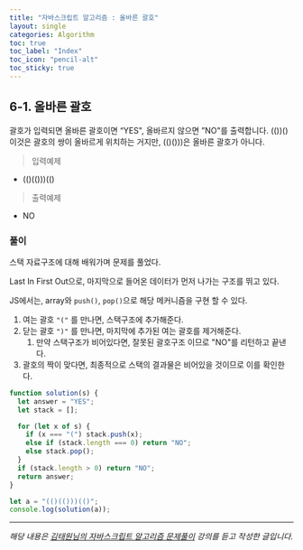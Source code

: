 ```yaml
---
title: "자바스크립트 알고리즘 : 올바른 괄호"
layout: single
categories: Algorithm
toc: true
toc_label: "Index"
toc_icon: "pencil-alt"
toc_sticky: true
---
```


## 6-1. 올바른 괄호

괄호가 입력되면 올바른 괄호이면 “YES", 올바르지 않으면 ”NO"를 출력합니다.
(())() 이것은 괄호의 쌍이 올바르게 위치하는 거지만, (()()))은 올바른 괄호가 아니다.

> 입력예제

- (()(()))(()

> 출력예제

- NO

### 풀이

스택 자료구조에 대해 배워가며 문제를 풀었다.

Last In First Out으로, 마지막으로 들어온 데이터가 먼저 나가는 구조를 뛰고 있다.

JS에서는, array와 `push()`, `pop()`으로 해당 메커니즘을 구현 할 수 있다.

1. 여는 괄호 `"("` 를 만나면, 스택구조에 추가해준다.
2. 닫는 괄호 `")"` 를 만나면, 마지막에 추가된 여는 괄호를 제거해준다.
   1. 만약 스택구조가 비어있다면, 잘못된 괄호구조 이므로 "NO"를 리턴하고 끝낸다.
3. 괄호의 짝이 맞다면, 최종적으로 스택의 결과물은 비어있을 것이므로 이를 확인한다.

```jsx
function solution(s) {
  let answer = "YES";
  let stack = [];

  for (let x of s) {
    if (x === "(") stack.push(x);
    else if (stack.length === 0) return "NO";
    else stack.pop();
  }
  if (stack.length > 0) return "NO";
  return answer;
}

let a = "(()(()))(()";
console.log(solution(a));
```

---

_해당 내용은 [김태원님의 자바스크립트 알고리즘 문제풀이](https://www.inflearn.com/course/%EC%9E%90%EB%B0%94%EC%8A%A4%ED%81%AC%EB%A6%BD%ED%8A%B8-%EC%95%8C%EA%B3%A0%EB%A6%AC%EC%A6%98-%EB%AC%B8%EC%A0%9C%ED%92%80%EC%9D%B4/dashboard) 강의를 듣고 작성한 글입니다._
